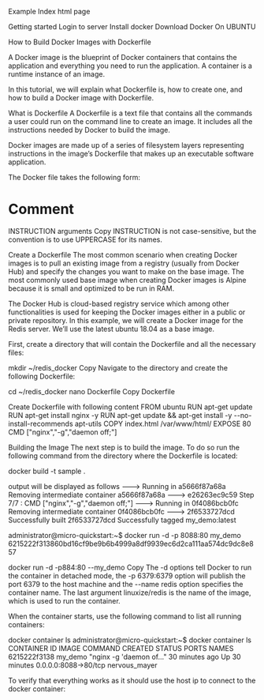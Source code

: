 Example Index html page

Getting started
Login to server
Install docker
Download Docker On UBUNTU

How to Build Docker Images with Dockerfile

A Docker image is the blueprint of Docker containers that contains the application and everything you need to run the application. A container is a runtime instance of an image.

In this tutorial, we will explain what Dockerfile is, how to create one, and how to build a Docker image with Dockerfile.

What is Dockerfile
A Dockerfile is a text file that contains all the commands a user could run on the command line to create an image. It includes all the instructions needed by Docker to build the image.

Docker images are made up of a series of filesystem layers representing instructions in the image’s Dockerfile that makes up an executable software application.

The Docker file takes the following form:

# Comment
INSTRUCTION arguments
Copy
INSTRUCTION is not case-sensitive, but the convention is to use UPPERCASE for its names.

Create a Dockerfile
The most common scenario when creating Docker images is to pull an existing image from a registry (usually from Docker Hub) and specify the changes you want to make on the base image. The most commonly used base image when creating Docker images is Alpine because it is small and optimized to be run in RAM.

The Docker Hub is cloud-based registry service which among other functionalities is used for keeping the Docker images either in a public or private repository.
In this example, we will create a Docker image for the Redis server. We’ll use the latest ubuntu 18.04 as a base image.

First, create a directory that will contain the Dockerfile and all the necessary files:

mkdir ~/redis_docker
Copy
Navigate to the directory and create the following Dockerfile:

cd ~/redis_docker
nano Dockerfile
Copy
Dockerfile

Create Dockerfile with following content
FROM ubuntu
RUN apt-get update
RUN apt-get install nginx -y
RUN apt-get update && apt-get install -y --no-install-recommends apt-utils
COPY index.html /var/www/html/
EXPOSE 80
CMD ["nginx","-g","daemon off;"]

Building the Image
The next step is to build the image. To do so run the following command from the directory where the Dockerfile is located:

docker build -t sample .

output will be displayed as follows
 ---> Running in a5666f87a68a
Removing intermediate container a5666f87a68a
 ---> e26263ec9c59
Step 7/7 : CMD ["nginx","-g","daemon off;"]
 ---> Running in 0f4086bcb0fc
Removing intermediate container 0f4086bcb0fc
 ---> 2f6533727dcd
Successfully built 2f6533727dcd
Successfully tagged my_demo:latest

administrator@micro-quickstart:~$ docker run -d -p 8088:80 my_demo
6215222f313860bd16cf9be9b6b4999a8df9939ec6d2ca111aa574dc9dc8e857


docker run -d -p884:80 --my_demo
Copy
The -d options tell Docker to run the container in detached mode, the -p 6379:6379 option will publish the port 6379 to the host machine and the --name redis option specifies the container name. The last argument linuxize/redis is the name of the image, which is used to run the container.

When the container starts, use the following command to list all running containers:

docker container ls
administrator@micro-quickstart:~$ docker container ls
CONTAINER ID        IMAGE               COMMAND                  CREATED             STATUS              PORTS                  NAMES
6215222f3138        my_demo             "nginx -g 'daemon of…"   30 minutes ago      Up 30 minutes       0.0.0.0:8088->80/tcp   nervous_mayer

To verify that everything works as it should use the host ip to connect to the docker container:
